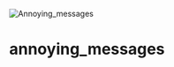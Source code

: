 ![Annoying_messages](https://user-images.githubusercontent.com/50016795/129252918-9caf8b72-b2eb-4528-b936-5db52ae9d4b1.png)
# annoying_messages
